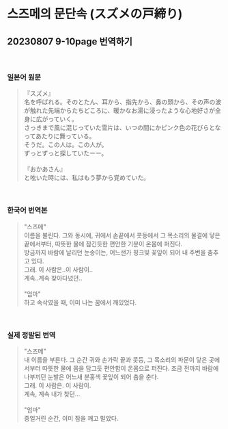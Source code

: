 # 스즈메의 문단속 (スズメの戸締り)
## 20230807 9-10page 번역하기


<br>

### 일본어 원문
> 『スズメ』<br>
> 名を呼ばれる。そのとたん、耳から、指先から、鼻の頭から、その声の波が触れた先端からたちどころに、暖かなお湯に浸ったような心地好さが全身に広がっていく。<br>
> さっきまで風に混じっていた雪片は、いつの間にかピンク色の花びらとなってあたりに舞っている。<br>
> そうだ。この人は。この人が。<br>
> ずっとずっと探していたーー。<br>
> <br>
> 『おかあさん』<br>
> と呟いた時には、私はもう夢から覚めていた。

<br>

 ### 한국어 번역본
> "스즈메"<br>
> 이름을 불린다. 그와 동시에, 귀에서 손끝에서 콧등에서 그 목소리의 물결에 닿은 끝에서부터, 따뜻한 물에 잠긴듯한 편안한 기분이 온몸에 퍼진다.<br>
> 방금까지 바람에 날리던 눈송이는, 어느샌가 핑크빛 꽃잎이 되어 내 주변을 춤추고 있다.<br>
> 그래. 이 사람은..이 사람이..<br>
> 계속..계속 찾아다녔던..<br>
> <br>
> "엄마"<br>
> 하고 속삭였을 때, 이미 나는 꿈에서 깨있었다.

<br>

### 실제 정발된 번역
> "스즈메"<br>
> 내 이름을 부른다. 그 순간 귀와 손가락 끝과 콧등, 그 목소리의 파문이 닿은 곳에서부터 따뜻한 물에 몸을 담그듯 편안함이 온몸으로 퍼진다. 조금 전까지 바람에 나부끼던 눈발은 어느새 분홍색 꽃잎이 되어 춤을 춘다.<br>
> 그래. 이 사람은. 이 사람이.<br>
> 계속, 계속 내가 찾던...<br>
> <br>
> "엄마"<br>
> 중얼거린 순간, 이미 잠을 깨고 말았다.